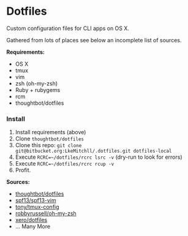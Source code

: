 # Dotfiles

Custom configuration files for CLI apps on OS X.

Gathered from lots of places see below an incomplete list of sources.

**Requirements:**

- OS X
- tmux
- vim
- zsh (oh-my-zsh)
- Ruby + rubygems
- rcm
- thoughtbot/dotfiles

### Install

1. Install requirements (above)
2. Clone `thoughtbot/dotfiles`
2. Clone this repo: `git clone git@bitbucket.org:LkeMitchll/.dotfiles.git
   dotfiles-local`
3. Execute `RCRC=~/dotfiles/rcrc lsrc -v` (dry-run to look for errors)
4. Execute `RCRC=~/dotfiles/rcrc rcup -v`
5. Profit.

**Sources:**

- [thoughtbot/dotfiles](https://github.com/thoughtbot/dotfiles)
- [spf13/spf13-vim](https://github.com/spf13/spf13-vim)
- [tony/tmux-config](https://github.com/tony/tmux-config)
- [robbyrussell/oh-my-zsh](https://github.com/tony/tmux-config)
- [xero/dotfiles](https://github.com/xero/dotfiles)
- ... Many More
